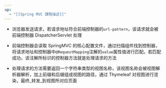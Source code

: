 ```yaml
---
up:
  - "[[Spring MVC 課程描述]]"
---
```

- 浏览器发送请求，若请求地址符合前端控制器的`url-pattern`，该请求就会被前端控制器 DispatcherServlet 处理

- 前端控制器会读取 SpringMVC 的核心配置文件，通过扫描组件找到控制器，将请求地址和控制器中`@RequestMapping`注解的`value`属性值进行匹配。若匹配成功，该注解所标识的控制器方法就是处理请求的方法

- 处理请求的方法需要返回一个字符串类型的视图名称，该视图名称会被视图解析器解析，加上前缀和后缀组成视图的路径，通过 Thymeleaf 对视图进行渲染，最终_转发_到视图所对应页面